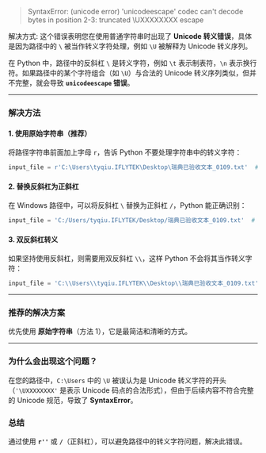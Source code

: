 > SyntaxError: (unicode error) 'unicodeescape' codec can't decode bytes in position 2-3: truncated \UXXXXXXXX escape  

解决方式:
这个错误表明您在使用普通字符串时出现了 **Unicode 转义错误**，具体是因为路径中的 `\` 被当作转义字符处理，例如 `\U` 被解释为 Unicode 转义序列。

在 Python 中，路径中的反斜杠 `\` 是转义字符，例如 `\t` 表示制表符，`\n` 表示换行符。如果路径中的某个字符组合（如 `\U`）与合法的 Unicode 转义序列类似，但并不完整，就会导致 **`unicodeescape` 错误**。

---

### 解决方法

#### 1. 使用原始字符串（推荐）
将路径字符串前面加上字母 `r`，告诉 Python 不要处理字符串中的转义字符：

```python
input_file = r'C:\Users\tyqiu.IFLYTEK\Desktop\瑞典已验收文本_0109.txt'  # 输入文件路径
```

#### 2. 替换反斜杠为正斜杠
在 Windows 路径中，可以将反斜杠 `\` 替换为正斜杠 `/`，Python 能正确识别：

```python
input_file = 'C:/Users/tyqiu.IFLYTEK/Desktop/瑞典已验收文本_0109.txt'  # 输入文件路径
```

#### 3. 双反斜杠转义
如果坚持使用反斜杠，则需要用双反斜杠 `\\`，这样 Python 不会将其当作转义字符：

```python
input_file = 'C:\\Users\\tyqiu.IFLYTEK\\Desktop\\瑞典已验收文本_0109.txt'  # 输入文件路径
```

---

### 推荐的解决方案
优先使用 **原始字符串**（方法 1），它是最简洁和清晰的方式。

---

### 为什么会出现这个问题？

在您的路径中，`C:\Users` 中的 `\U` 被误认为是 Unicode 转义字符的开头（`'\UXXXXXXXX'` 是表示 Unicode 码点的合法形式），但由于后续内容不符合完整的 Unicode 规范，导致了 **SyntaxError**。

### 总结
通过使用 **`r''`** 或 **`/`**（正斜杠），可以避免路径中的转义字符问题，解决此错误。
